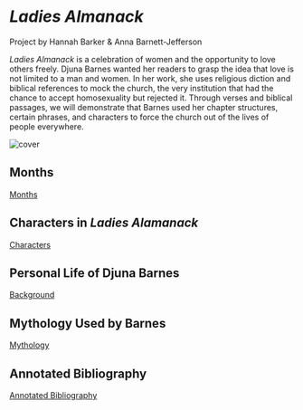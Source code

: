 # _Ladies Almanack_

Project by Hannah Barker & Anna Barnett-Jefferson

_Ladies Almanack_ is a celebration of women and the opportunity to love others freely. Djuna Barnes wanted her readers to grasp the idea that love is not limited to a man and women. In her work, she uses religious diction and biblical references to mock the church, the very institution that had the chance to accept homosexuality but rejected it. Through verses and biblical passages, we will demonstrate that Barnes used her chapter structures, certain phrases, and characters to force the church out of the lives of people everywhere. 

![cover](https://lh3.googleusercontent.com/-Ug4GcTa9ukg/WJ-CF8QbenI/AAAAAAAAAFo/L92NNSX4L_c7GFNnFLvoa45hBXhadSKSACLcB/s0/ladies+cover.jpg "cover")

## Months
[Months](/ladiesalmanack/months.html)

## Characters in _Ladies Alamanack_
[Characters](/ladiesalmanack/characters.html)

## Personal Life of Djuna Barnes
[Background](/ladiesalmanack/background.html)

## Mythology Used by Barnes
[Mythology](/ladiesalmanack/myth.html)

## Annotated Bibliography
[Annotated Bibliography](/ladiesalmanack/bibliography.html) 
